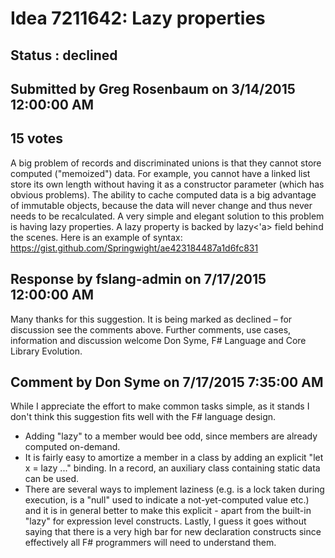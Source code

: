 # Idea 7211642: Lazy properties #

## Status : declined

## Submitted by Greg Rosenbaum on 3/14/2015 12:00:00 AM

## 15 votes

A big problem of records and discriminated unions is that they cannot store computed ("memoized") data. For example, you cannot have a linked list store its own length without having it as a constructor parameter (which has obvious problems). The ability to cache computed data is a big advantage of immutable objects, because the data will never change and thus never needs to be recalculated.
A very simple and elegant solution to this problem is having lazy properties. A lazy property is backed by lazy<'a> field behind the scenes. Here is an example of syntax: https://gist.github.com/Springwight/ae423184487a1d6fc831

## Response by fslang-admin on 7/17/2015 12:00:00 AM

Many thanks for this suggestion. It is being marked as declined – for discussion see the comments above.
Further comments, use cases, information and discussion welcome
Don Syme, F# Language and Core Library Evolution.


## Comment by Don Syme on 7/17/2015 7:35:00 AM

While I appreciate the effort to make common tasks simple, as it stands I don't think this suggestion fits well with the F# language design.
- Adding "lazy" to a member would bee odd, since members are already computed on-demand.
- It is fairly easy to amortize a member in a class by adding an explicit "let x = lazy ..." binding. In a record, an auxiliary class containing static data can be used.
- There are several ways to implement laziness (e.g. is a lock taken during execution, is a "null" used to indicate a not-yet-computed value etc.) and it is in general better to make this explicit - apart from the built-in "lazy" for expression level constructs.
Lastly, I guess it goes without saying that there is a very high bar for new declaration constructs since effectively all F# programmers will need to understand them.
